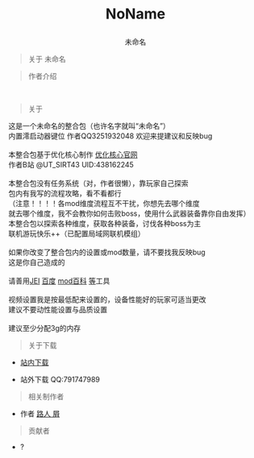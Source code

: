 # <p align="center">NoName</p>  
<p align="center">未命名</p>

> 关于 未命名

>作者介绍

⠀  

>关于

这是一个未命名的整合包（也许名字就叫“未命名”）  
内置澪启动器键位 作者QQ3251932048 欢迎来提建议和反映bug  
⠀  
本整合包基于优化核心制作 [优化核心官网](https://sirt43.github.io/)  
作者B站 @UT_SIRT43 UID:438162245  
⠀  
本整合包没有任务系统（对，作者很懒），靠玩家自己探索  
包内有我写的流程攻略，看不看都行  
（注意！！！！各mod维度流程互不干扰，你想先去哪个维度  
就去哪个维度，我不会教你如何击败boss，使用什么武器装备靠你自由发挥）
⠀  
本整合包以探索各种维度，获取各种装备，讨伐各种boss为主  
联机游玩快乐++（已配置局域网联机模组）  
⠀  
如果你改变了整合包内的设置或mod数量，请不要找我反映bug  
这是你自己造成的  
⠀  
请善用[JEI](https://www.mcmod.cn/class/459.html) [百度](https://www.baidu.com/) [mod百科](https://www.mcmod.cn/) [等](https://minecraft.fandom.com/zh/wiki/Minecraft_Wiki)工具  
⠀  
视频设置我是按最低配来设置的，设备性能好的玩家可适当更改  
建议不要动性能设置与品质设置  
⠀  
建议至少分配3g的内存

> 关于下载

- [站内下载](https://github.com/SIRT43/SIRT43.github.io/releases/download/noname/Release.zip)

- 站外下载 QQ:791747989

> 相关制作者

- 作者 [路人 屑](https://space.bilibili.com/526851484/?spm_id_from=333.999.0.0)

> 贡献者

- ?